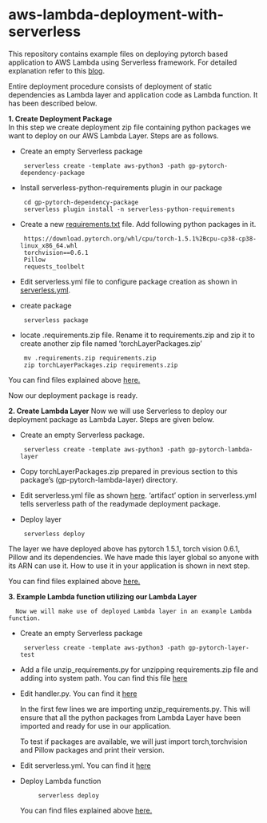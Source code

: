 # aws-lambda-deployment-with-serverless

This repository contains example files on deploying pytorch based application to AWS Lambda using Serverless framework. For detailed explanation refer to this [blog](https://gaurav4664.medium.com/how-to-speed-up-aws-lambda-deployment-on-serverless-framework-by-leveraging-lambda-layers-623f7c742af4). 

Entire deployment procedure consists of deployment of static dependencies as Lambda layer and application code as Lambda function. It has been described below.

**1. Create Deployment Package**  
In this step we create deployment zip file containing python packages we want to deploy on our AWS Lambda Layer. Steps are as follows.

   - Create an empty Serverless package
          
          serverless create -template aws-python3 -path gp-pytorch-dependency-package

   - Install serverless-python-requirements plugin in our package
          
          cd gp-pytorch-dependency-package
          serverless plugin install -n serverless-python-requirements

   - Create a new [requirements.txt](https://github.com/GauravPatel89/aws-lambda-deployment-with-serverless/blob/main/gp-pytorch-dependency-package/requirements.txt) file. Add following python packages in it. 
    
          https://download.pytorch.org/whl/cpu/torch-1.5.1%2Bcpu-cp38-cp38-linux_x86_64.whl
          torchvision==0.6.1
          Pillow
          requests_toolbelt

   - Edit serverless.yml file to configure package creation as shown in [serverless.yml](https://github.com/GauravPatel89/aws-lambda-deployment-with-serverless/blob/main/gp-pytorch-dependency-package/serverless.yml). 
          
   - create package  
    
          serverless package

   - locate .requirements.zip file. Rename it to requirements.zip and zip it to create another zip file named ’torchLayerPackages.zip’  
    
          mv .requirements.zip requirements.zip
          zip torchLayerPackages.zip requirements.zip
          
   You can find files explained above [here.](https://github.com/GauravPatel89/aws-lambda-deployment-with-serverless/tree/main/gp-pytorch-dependency-package)

   Now our deployment package is ready.
    
**2. Create Lambda Layer**
Now we will use Serverless to deploy our deployment package as Lambda Layer. Steps are given below.

   - Create an empty Serverless package. 
    
          serverless create -template aws-python3 -path gp-pytorch-lambda-layer
          
   - Copy torchLayerPackages.zip prepared in previous section to this package’s (gp-pytorch-lambda-layer) directory.
    
   - Edit serverless.yml file as shown [here](https://github.com/GauravPatel89/aws-lambda-deployment-with-serverless/blob/main/gp-pytorch-lambda-layer/serverless.yml). ‘artifact’ option in serverless.yml tells serverless path of the readymade deployment package.
    
   - Deploy layer  
    
          serverless deploy

   The layer we have deployed above has pytorch 1.5.1, torch vision 0.6.1, Pillow and its dependencies. We have made this layer global so anyone with its ARN can use it. How to use it in your application is shown in next step. 
    
   You can find files explained above [here.](https://github.com/GauravPatel89/aws-lambda-deployment-with-serverless/tree/main/gp-pytorch-lambda-layer)
    
**3. Example Lambda function utilizing our Lambda Layer**

      Now we will make use of deployed Lambda layer in an example Lambda function.

   - Create an empty Serverless package  
        
          serverless create -template aws-python3 -path gp-pytorch-layer-test
            
   - Add a file unzip_requirements.py for unzipping requirements.zip file and adding into system path. You can find this file [here](https://github.com/GauravPatel89/aws-lambda-deployment-with-serverless/blob/main/gp-pytorch-layer-test/unzip_requirements.py)

   - Edit handler.py. You can find it [here](https://github.com/GauravPatel89/aws-lambda-deployment-with-serverless/blob/main/gp-pytorch-layer-test/handler.py)

        In the first few lines we are importing unzip_requirements.py. This will ensure that all the python packages from Lambda Layer have been imported and ready for use in our application.

        To test if packages are available, we will just import torch,torchvision and Pillow packages and print their version.

   - Edit serverless.yml. You can find it [here](https://github.com/GauravPatel89/aws-lambda-deployment-with-serverless/blob/main/gp-pytorch-layer-test/serverless.yml)
        
   - Deploy Lambda function
        
              serverless deploy
              
      You can find files explained above [here.](https://github.com/GauravPatel89/aws-lambda-deployment-with-serverless/tree/main/gp-pytorch-layer-test)              

